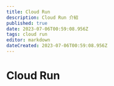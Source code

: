 ```yaml
---
title: Cloud Run
description: Cloud Run 介紹
published: true
date: 2023-07-06T00:59:08.956Z
tags: cloud run
editor: markdown
dateCreated: 2023-07-06T00:59:08.956Z
---
```


# Cloud Run
